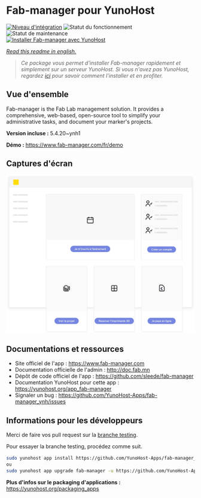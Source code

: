 <!--
N.B.: This README was automatically generated by https://github.com/YunoHost/apps/tree/master/tools/README-generator
It shall NOT be edited by hand.
-->

# Fab-manager pour YunoHost

[![Niveau d'intégration](https://dash.yunohost.org/integration/fab-manager.svg)](https://dash.yunohost.org/appci/app/fab-manager) ![Statut du fonctionnement](https://ci-apps.yunohost.org/ci/badges/fab-manager.status.svg) ![Statut de maintenance](https://ci-apps.yunohost.org/ci/badges/fab-manager.maintain.svg)  
[![Installer Fab-manager avec YunoHost](https://install-app.yunohost.org/install-with-yunohost.svg)](https://install-app.yunohost.org/?app=fab-manager)

*[Read this readme in english.](./README.md)*

> *Ce package vous permet d'installer Fab-manager rapidement et simplement sur un serveur YunoHost.
Si vous n'avez pas YunoHost, regardez [ici](https://yunohost.org/#/install) pour savoir comment l'installer et en profiter.*

## Vue d'ensemble

Fab-manager is the Fab Lab management solution. It provides a comprehensive, web-based, open-source tool to simplify your administrative tasks, and document your marker's projects.

**Version incluse :** 5.4.20~ynh1

**Démo :** https://www.fab-manager.com/fr/demo

## Captures d'écran

![Capture d'écran de Fab-manager](./doc/screenshots/dashboard-mockup.webp)

## Documentations et ressources

* Site officiel de l'app : <https://www.fab-manager.com>
* Documentation officielle de l'admin : <http://doc.fab.mn>
* Dépôt de code officiel de l'app : <https://github.com/sleede/fab-manager>
* Documentation YunoHost pour cette app : <https://yunohost.org/app_fab-manager>
* Signaler un bug : <https://github.com/YunoHost-Apps/fab-manager_ynh/issues>

## Informations pour les développeurs

Merci de faire vos pull request sur la [branche testing](https://github.com/YunoHost-Apps/fab-manager_ynh/tree/testing).

Pour essayer la branche testing, procédez comme suit.

``` bash
sudo yunohost app install https://github.com/YunoHost-Apps/fab-manager_ynh/tree/testing --debug
ou
sudo yunohost app upgrade fab-manager -u https://github.com/YunoHost-Apps/fab-manager_ynh/tree/testing --debug
```

**Plus d'infos sur le packaging d'applications :** <https://yunohost.org/packaging_apps>
